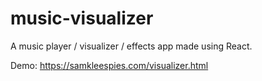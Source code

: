 # music-visualizer

A music player / visualizer / effects app made using React.

Demo: https://samkleespies.com/visualizer.html
